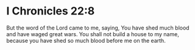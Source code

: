 # I Chronicles 22:8

But the word of the Lord came to me, saying, You have shed much blood and have waged great wars. You shall not build a house to my name, because you have shed so much blood before me on the earth.
